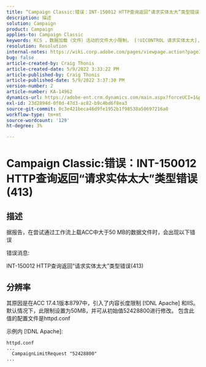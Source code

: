 ```yaml
---
title: “Campaign Classic:错误：INT-150012 HTTP查询返回“请求实体太大”类型错误(413)”
description: 描述
solution: Campaign
product: Campaign
applies-to: Campaign Classic
keywords: KCS ，数据加载（文件）活动的文件大小限制， [!UICONTROL 请求实体太大], CampaignLimitRequest
resolution: Resolution
internal-notes: https://wiki.corp.adobe.com/pages/viewpage.action?pageId=1423015339#ACC-Apache/Tomcat/IIS-WhatisthefilesizelimitforDataloading(file)activity?
bug: false
article-created-by: Craig Thonis
article-created-date: 5/9/2022 3:33:22 PM
article-published-by: Craig Thonis
article-published-date: 5/9/2022 3:37:30 PM
version-number: 2
article-number: KA-14962
dynamics-url: https://adobe-ent.crm.dynamics.com/main.aspx?forceUCI=1&pagetype=entityrecord&etn=knowledgearticle&id=f04e915b-adcf-ec11-a7b5-00224809c196
exl-id: 23d2894d-0f0d-47d3-ac82-b9c4bd6f8ea3
source-git-commit: 0c3e421beca46d9fe1952b1f98538a50697216a0
workflow-type: tm+mt
source-wordcount: '129'
ht-degree: 3%

---
```


# Campaign Classic:错误：INT-150012 HTTP查询返回“请求实体太大”类型错误(413)

## 描述


据报告，在尝试通过工作流上载ACC中大于50 MB的数据文件时，会出现以下错误



错误消息:

INT-150012 HTTP查询返回“请求实体太大”类型错误(413)


## 分辨率


其原因是在ACC 17.4.1版本8797中，引入了内容长度限制 [!DNL Apache] 和IIS。 默认情况下，此限制设置为50MB，并可从初始值52428800进行修改。 包含此值的配置文件是httpd.conf

示例内 [!DNL Apache]:

```
httpd.conf
...
  CampaignLimitRequest "52428800"
...
```
